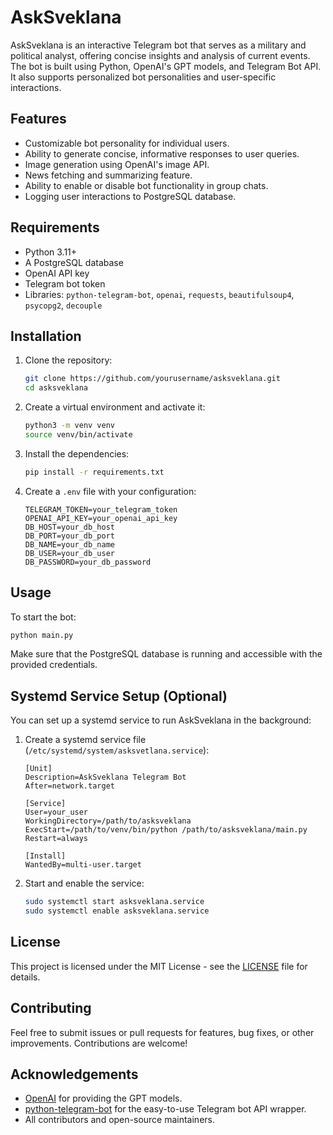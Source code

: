 # AskSveklana

AskSveklana is an interactive Telegram bot that serves as a military and political analyst, offering concise insights and analysis of current events. The bot is built using Python, OpenAI's GPT models, and Telegram Bot API. It also supports personalized bot personalities and user-specific interactions.

## Features
- Customizable bot personality for individual users.
- Ability to generate concise, informative responses to user queries.
- Image generation using OpenAI's image API.
- News fetching and summarizing feature.
- Ability to enable or disable bot functionality in group chats.
- Logging user interactions to PostgreSQL database.

## Requirements
- Python 3.11+
- A PostgreSQL database
- OpenAI API key
- Telegram bot token
- Libraries: `python-telegram-bot`, `openai`, `requests`, `beautifulsoup4`, `psycopg2`, `decouple`

## Installation
1. Clone the repository:
   ```bash
   git clone https://github.com/yourusername/asksveklana.git
   cd asksveklana
   ```

2. Create a virtual environment and activate it:
   ```bash
   python3 -m venv venv
   source venv/bin/activate
   ```

3. Install the dependencies:
   ```bash
   pip install -r requirements.txt
   ```

4. Create a `.env` file with your configuration:
   ```
   TELEGRAM_TOKEN=your_telegram_token
   OPENAI_API_KEY=your_openai_api_key
   DB_HOST=your_db_host
   DB_PORT=your_db_port
   DB_NAME=your_db_name
   DB_USER=your_db_user
   DB_PASSWORD=your_db_password
   ```

## Usage
To start the bot:
```bash
python main.py
```

Make sure that the PostgreSQL database is running and accessible with the provided credentials.

## Systemd Service Setup (Optional)
You can set up a systemd service to run AskSveklana in the background:

1. Create a systemd service file (`/etc/systemd/system/asksvetlana.service`):
   ```
   [Unit]
   Description=AskSveklana Telegram Bot
   After=network.target

   [Service]
   User=your_user
   WorkingDirectory=/path/to/asksveklana
   ExecStart=/path/to/venv/bin/python /path/to/asksveklana/main.py
   Restart=always

   [Install]
   WantedBy=multi-user.target
   ```

2. Start and enable the service:
   ```bash
   sudo systemctl start asksveklana.service
   sudo systemctl enable asksveklana.service
   ```

## License
This project is licensed under the MIT License - see the [LICENSE](LICENSE.md) file for details.

## Contributing
Feel free to submit issues or pull requests for features, bug fixes, or other improvements. Contributions are welcome!

## Acknowledgements
- [OpenAI](https://openai.com) for providing the GPT models.
- [python-telegram-bot](https://github.com/python-telegram-bot/python-telegram-bot) for the easy-to-use Telegram bot API wrapper.
- All contributors and open-source maintainers.
